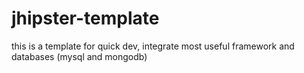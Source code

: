 # jhipster-template
this is a template for quick dev, integrate most useful framework and databases (mysql and mongodb)
